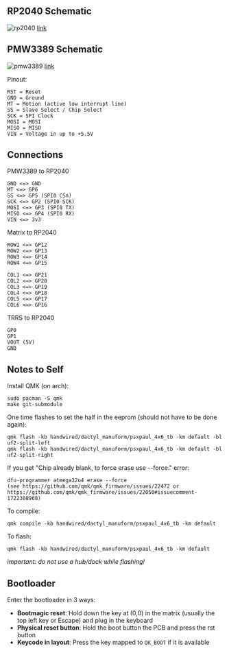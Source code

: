 ## RP2040 Schematic
![rp2040](rp2040_schematic.jpg)
[link](https://www.aliexpress.us/item/3256804258715020.html?spm=a2g0o.order_list.order_list_main.21.11781802YYJvoL&gatewayAdapt=glo2usa)

## PMW3389 Schematic
![pmw3389](pmw3389_schematic.jpg)
[link](https://www.tindie.com/products/citizenjoe/pmw3389-motion-sensor/)

Pinout:
```
RST = Reset
GND = Ground
MT = Motion (active low interrupt line)
SS = Slave Select / Chip Select
SCK = SPI Clock
MOSI = MOSI
MISO = MISO
VIN = Voltage in up to +5.5V
```

## Connections
PMW3389 to RP2040
```
GND <=> GND
MT <=> GP6
SS <=> GP5 (SPI0 CSn)
SCK <=> GP2 (SPI0 SCK)
MOSI <=> GP3 (SPI0 TX)
MISO <=> GP4 (SPI0 RX)
VIN <=> 3v3
```

Matrix to RP2040
```
ROW1 <=> GP12
ROW2 <=> GP13
ROW3 <=> GP14
ROW4 <=> GP15

COL1 <=> GP21
COL2 <=> GP20
COL3 <=> GP19
COL4 <=> GP18
COL5 <=> GP17
COL6 <=> GP16
```

TRRS to RP2040
```
GP0
GP1
VOUT (5V)
GND
```

## Notes to Self
Install QMK (on arch):

    sudo pacman -S qmk
    make git-submodule

One time flashes to set the half in the eeprom (should not have to be done again):

    qmk flash -kb handwired/dactyl_manuform/psxpaul_4x6_tb -km default -bl uf2-split-left
    qmk flash -kb handwired/dactyl_manuform/psxpaul_4x6_tb -km default -bl uf2-split-right

If you get "Chip already blank, to force erase use --force." error:

    dfu-programmer atmega32u4 erase --force
    (see https://github.com/qmk/qmk_firmware/issues/22472 or https://github.com/qmk/qmk_firmware/issues/22050#issuecomment-1722308968)

To compile:

    qmk compile -kb handwired/dactyl_manuform/psxpaul_4x6_tb -km default

To flash:

    qmk flash -kb handwired/dactyl_manuform/psxpaul_4x6_tb -km default

   *important: do not use a hub/dock while flashing!*


## Bootloader

Enter the bootloader in 3 ways:

* **Bootmagic reset**: Hold down the key at (0,0) in the matrix (usually the top left key or Escape) and plug in the keyboard
* **Physical reset button**: Hold the boot button the PCB and press the rst button
* **Keycode in layout**: Press the key mapped to `QK_BOOT` if it is available